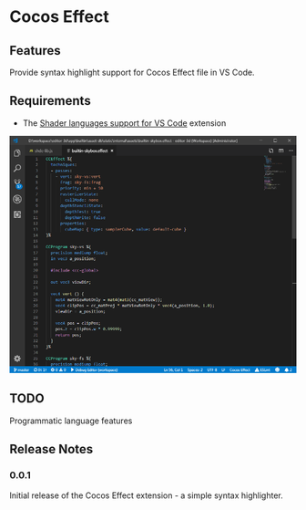 # Cocos Effect

## Features

Provide syntax highlight support for Cocos Effect file in VS Code.

## Requirements

- The [Shader languages support for VS Code](https://marketplace.visualstudio.com/items?itemName=slevesque.shader) extension

![Cocos Effect](./images/code.png)

## TODO

Programmatic language features

## Release Notes

### 0.0.1

Initial release of the Cocos Effect extension - a simple syntax highlighter.
